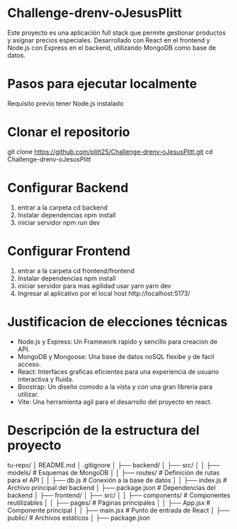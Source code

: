 # Challenge-drenv-oJesusPlitt
Este proyecto es una aplicación full stack que permite gestionar productos y asignar precios especiales. Desarrollado con React en el frontend y Node.js con Express en el backend, utilizando MongoDB como base de datos.
# Pasos para ejecutar localmente
Requisito previo
  tener Node.js instalado
# Clonar el repositorio
  git clone https://github.com/plitt25/Challenge-drenv-oJesusPlitt.git
  cd Challenge-drenv-oJesusPlitt
# Configurar Backend
1. entrar a la carpeta
   cd backend
2. Instalar dependencias
   npm install
3. iniciar servidor
   npm run dev
# Configurar Frontend
1. entrar a la carpeta
   cd frontend/frontend
2. Instalar dependencias
   npm install
3. iniciar servidor para mas agilidad usar yarn
   yarn dev
4. Ingresar al aplicativo por el local host
   http://localhost:5173/

# Justificacion de elecciones técnicas
  - Node.js y Express: Un Framework rapido y sencillo para creacion de API.
  - MongoDB y Mongoose: Una base de datos noSQL flexibe y de facil acceso.
  - React: Interfaces graficas eficientes para una experiencia de usuario interactiva y fluida.
  - Boostrap: Un diseño comodo a la vista y con una gran libreria para utilizar.
  - Vite: Una herramienta agil para el desarrollo del proyecto en react.

# Descripción de la estructura del proyecto
   
   tu-repo/
│   README.md
│   .gitignore
│
├── backend/
│   ├── src/
│   │   ├── models/       # Esquemas de MongoDB
│   │   ├── routes/       # Definición de rutas para el  API
│   │   ├── db.js         # Conexión a la base de datos
│   │   ├── index.js      # Archivo principal del backend
│   ├── package.json      # Dependencias del backend
│
├── frontend/
│   ├── src/
│   │   ├── components/   # Componentes reutilizables
│   │   ├── pages/        # Páginas principales
│   │   ├── App.jsx       # Componente principal
│   │   ├── main.jsx      # Punto de entrada de React
│   ├── public/           # Archivos estáticos
│   ├── package.json 


   
